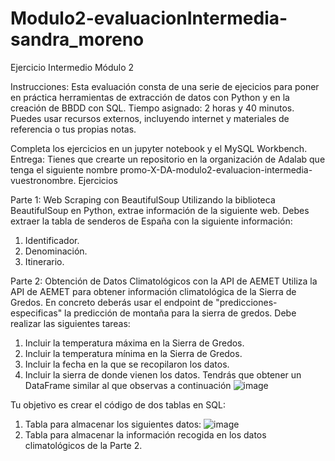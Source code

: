 # Modulo2-evaluacionIntermedia-sandra_moreno

Ejercicio Intermedio Módulo 2

Instrucciones:
Esta evaluación consta de una serie de ejecicios para poner en práctica herramientas de
extracción de datos con Python y en la creación de BBDD con SQL.
Tiempo asignado: 2 horas y 40 minutos.
Puedes usar recursos externos, incluyendo internet y materiales de referencia o tus
propias notas.

Completa los ejercicios en un jupyter notebook y el MySQL Workbench.
Entrega: Tienes que crearte un repositorio en la organización de Adalab que tenga el
siguiente nombre promo-X-DA-modulo2-evaluacion-intermedia-vuestronombre.
Ejercicios

Parte 1: Web Scraping con BeautifulSoup
Utilizando la biblioteca BeautifulSoup en Python, extrae información de la siguiente web. Debes
extraer la tabla de senderos de España con la siguiente información:
1. Identificador.
2. Denominación.
3. Itinerario.

   
Parte 2: Obtención de Datos Climatológicos con la API de AEMET
Utiliza la API de AEMET para obtener información climatológica de la Sierra de Gredos. En
concreto deberás usar el endpoint de "predicciones-especificas" la predicción de montaña para
la sierra de gredos. Debe realizar las siguientes tareas:
1. Incluir la temperatura máxima en la Sierra de Gredos.
2. Incluir la temperatura mínima en la Sierra de Gredos.
3. Incluir la fecha en la que se recopilaron los datos.
4. Incluir la sierra de donde vienen los datos.
Tendrás que obtener un DataFrame similar al que observas a continuación
![image](https://github.com/sandranomore/promoA-DA-modulo2-evaluaci-ni-sandra_moreno/assets/159695823/2c198059-cb81-4c0c-b833-ce5d71892574)

Tu objetivo es crear el código de dos tablas en SQL:
1. Tabla para almacenar los siguientes datos:
 ![image](https://github.com/sandranomore/promoA-DA-modulo2-evaluaci-ni-sandra_moreno/assets/159695823/026e42e8-e470-4aba-ac0c-0240ebdaf46a)
2. Tabla para almacenar la información recogida en los datos climatológicos de la Parte 2.
